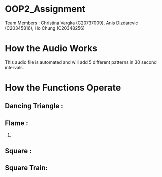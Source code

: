 # OOP2_Assignment

Team Members : Christina Vargka (C20737009), Anis Dizdarevic (C20345816), Ho Chung (C20348256)

# How the Audio Works

This audio file is automated and will add 5 different patterns in 30 second intervals. 

# How the Functions Operate

## Dancing Triangle : 

## Flame : 
1. 

## Square : 

## Square Train: 

##
